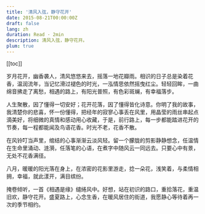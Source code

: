 ```yaml
---
title: '清风入弦，静守花开'
date: 2015-08-21T00:00:00Z
draft: false
lang: zh
duration: Read · 2min
description: 清风入弦，静守花开。
plum: true
---
```


[[toc]]

岁月花开，幽香袭人，清风悠悠来去，摇落一地花瓣雨。相识的日子总是染着花香，温润流年，当记忆滑过褪色的时光，一泓情思依然摇曳红尘。轻轻回眸，一曲绵音拂走了离愁，相遇的路上，有阳光普照，有色彩斑斓，有幸福落步。

人生聚散，因了懂得一切安好；花开花落，因了懂得皆化诗意。你明了我的故事，我清楚你的悲喜，怀一份懂得，把经年的寂寥心事丢在风里，用晶莹的雨丝串起点滴美好，将细微的真情和感动用心收藏，于是，前行路上，每一步都能踏进花开的节奏，每一程都能闻及鸟语花香。时光不老，花香不散。

在风铃叮当声里，绾结的心事渐渐云淡风轻。留一个朦胧的剪影静静想念，任温情在生命里涌动、涟漪，任落笔的心语，在煮字中随风云一同远去。只要心中有景，无处不花香满径。

八月，暖暖的阳光落在身上，在浓密的花影里游走，捻一朵花，浅笑着，与柔情相拥，幸福，就此漾开，满目缤纷。

掩卷倾听，一首《相遇是缘》缱绻风中。好想，站在初识的路口，重拾落花，重温旧欢，静守花开。盛夏路上，心念生香，在暖风居住的街道，我愿静心等待着再一次的季节相约。
